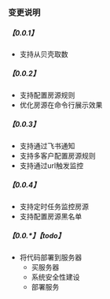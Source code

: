### 变更说明

##### 【0.0.1】
- 支持从贝壳取数

##### 【0.0.2】
- 支持配置房源规则
- 优化房源在命令行展示效果

##### 【0.0.3】
- 支持通过飞书通知
- 支持多客户配置房源规则
- 支持通过url触发监控

##### 【0.0.4】
- 支持定时任务监控房源
- 支持配置房源黑名单

##### 【0.0.*】【todo】
- 将代码部署到服务器
  - 买服务器
  - 系统安全性建设
  - 部署服务